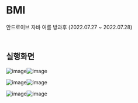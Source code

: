 # BMI
안드로이브 자바 여름 방과후
(2022.07.27 ~ 2022.07.28)

<br>실행화면
-------------

![image](https://user-images.githubusercontent.com/82978463/181403835-18056824-1eed-44e5-9073-6dcc7161c7ba.png)![image](https://user-images.githubusercontent.com/82978463/181403783-2f587d1b-51dd-4395-88ab-e296a2853506.png)

![image](https://user-images.githubusercontent.com/82978463/181404009-570f1be8-92a7-4cab-870a-e808e71c14e9.png)![image](https://user-images.githubusercontent.com/82978463/181404036-d39f46e9-299b-497c-9a8a-3f56aef69985.png)

![image](https://user-images.githubusercontent.com/82978463/181404134-c0fcc58b-9edd-4d68-9316-1228db1da859.png)![image](https://user-images.githubusercontent.com/82978463/181404176-fd0b0a3d-ccc7-4d44-aeb0-c467c04ba38b.png)


